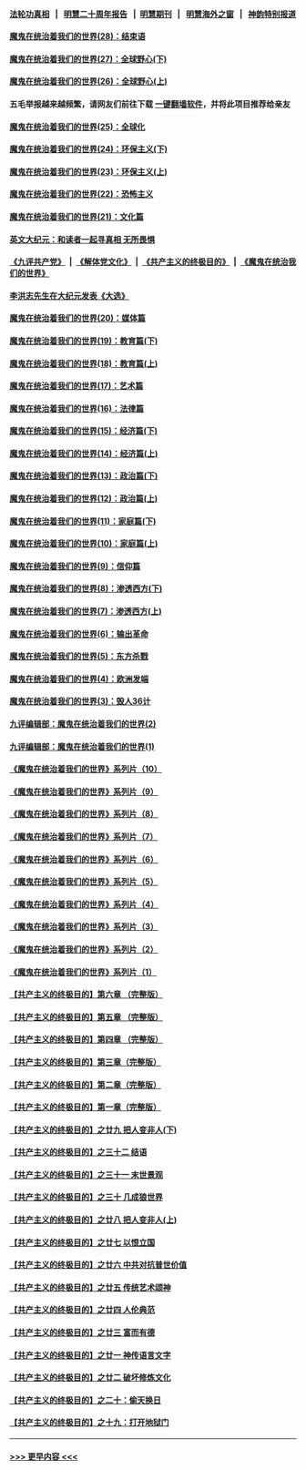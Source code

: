 #### [法轮功真相](https://github.com/gfw-breaker/truth/blob/master/README.md?t=0) &nbsp;&nbsp;|&nbsp;&nbsp; [明慧二十周年报告](https://github.com/gfw-breaker/mh-reports/blob/master/README.md?t=0) &nbsp;&nbsp;|&nbsp;&nbsp;[明慧期刊](https://github.com/gfw-breaker/mh-qikan) &nbsp;&nbsp;|&nbsp;&nbsp; [明慧海外之窗](https://github.com/gfw-breaker/mh-news/blob/master/README.md?t=0) &nbsp;&nbsp;|&nbsp;&nbsp; [神韵特别报道](https://github.com/gfw-breaker/mh-news/blob/master/shenyun.md?t=0)
#### [魔鬼在统治着我们的世界(28)：结束语](../pages/nsc422/n10936246.md?t=06221152) 
#### [魔鬼在统治着我们的世界(27)：全球野心(下)](../pages/nsc422/n10928319.md?t=06221152) 
#### [魔鬼在统治着我们的世界(26)：全球野心(上)](../pages/nsc422/n10900318.md?t=06221152) 
#### 五毛举报越来越频繁，请网友们前往下载 [一键翻墙软件](https://github.com/gfw-breaker/ssr-accounts)，并将此项目推荐给亲友
#### [魔鬼在统治着我们的世界(25)：全球化](../pages/nsc422/n10788205.md?t=06221152) 
#### [魔鬼在统治着我们的世界(24)：环保主义(下)](../pages/nsc422/n10695307.md?t=06221152) 
#### [魔鬼在统治着我们的世界(23)：环保主义(上)](../pages/nsc422/n10688613.md?t=06221152) 
#### [魔鬼在统治着我们的世界(22)：恐怖主义](../pages/nsc422/n10614727.md?t=06221152) 
#### [魔鬼在统治着我们的世界(21)：文化篇](../pages/nsc422/n10597706.md?t=06221152) 
#### [英文大纪元：和读者一起寻真相 无所畏惧](../pages/nsc422/n12542027.md?t=06221152) 
#### [《九评共产党》](https://github.com/begood0513/9ping.md/blob/master/README.md) &nbsp;|&nbsp; [《解体党文化》](../../../../jtdwh.md/blob/master/README.md)  &nbsp;|&nbsp; [《共产主义的终极目的》](../../../../gczydzjmd.md/blob/master/README.md) &nbsp;|&nbsp; [《魔鬼在统治我们的世界》](../../../../mgztzwmdsj.md/blob/master/README.md) 
#### [李洪志先生在大纪元发表《大选》](../pages/nsc422/n12534746.md?t=06221152) 
#### [魔鬼在统治着我们的世界(20)：媒体篇](../pages/nsc422/n10586579.md?t=06221152) 
#### [魔鬼在统治着我们的世界(19)：教育篇(下)](../pages/nsc422/n10564808.md?t=06221152) 
#### [魔鬼在统治着我们的世界(18)：教育篇(上)](../pages/nsc422/n10526970.md?t=06221152) 
#### [魔鬼在统治着我们的世界(17)：艺术篇](../pages/nsc422/n10499093.md?t=06221152) 
#### [魔鬼在统治着我们的世界(16)：法律篇](../pages/nsc422/n10485969.md?t=06221152) 
#### [魔鬼在统治着我们的世界(15)：经济篇(下)](../pages/nsc422/n10469975.md?t=06221152) 
#### [魔鬼在统治着我们的世界(14)：经济篇(上)](../pages/nsc422/n10457370.md?t=06221152) 
#### [魔鬼在统治着我们的世界(13)：政治篇(下)](../pages/nsc422/n10448270.md?t=06221152) 
#### [魔鬼在统治着我们的世界(12)：政治篇(上)](../pages/nsc422/n10444576.md?t=06221152) 
#### [魔鬼在统治着我们的世界(11)：家庭篇(下)](../pages/nsc422/n10440961.md?t=06221152) 
#### [魔鬼在统治着我们的世界(10)：家庭篇(上)](../pages/nsc422/n10435448.md?t=06221152) 
#### [魔鬼在统治着我们的世界(9)：信仰篇](../pages/nsc422/n10432159.md?t=06221152) 
#### [魔鬼在统治着我们的世界(8)：渗透西方(下)](../pages/nsc422/n10429603.md?t=06221152) 
#### [魔鬼在统治着我们的世界(7)：渗透西方(上)](../pages/nsc422/n10426013.md?t=06221152) 
#### [魔鬼在统治着我们的世界(6)：输出革命](../pages/nsc422/n10421536.md?t=06221152) 
#### [魔鬼在统治着我们的世界(5)：东方杀戮](../pages/nsc422/n10417707.md?t=06221152) 
#### [魔鬼在统治着我们的世界(4)：欧洲发端](../pages/nsc422/n10414890.md?t=06221152) 
#### [魔鬼在统治着我们的世界(3)：毁人36计](../pages/nsc422/n10411583.md?t=06221152) 
#### [九评编辑部：魔鬼在统治着我们的世界(2)](../pages/nsc422/n10410036.md?t=06221152) 
#### [九评编辑部：魔鬼在统治着我们的世界(1)](../pages/nsc422/n10406825.md?t=06221152) 
#### [《魔鬼在统治着我们的世界》系列片（10）](../pages/nsc422/n12292670.md?t=06221152) 
#### [《魔鬼在统治着我们的世界》系列片（9）](../pages/nsc422/n12290859.md?t=06221152) 
#### [《魔鬼在统治着我们的世界》系列片（8）](../pages/nsc422/n12287445.md?t=06221152) 
#### [《魔鬼在统治着我们的世界》系列片（7）](../pages/nsc422/n12283425.md?t=06221152) 
#### [《魔鬼在统治着我们的世界》系列片（6）](../pages/nsc422/n12282314.md?t=06221152) 
#### [《魔鬼在统治着我们的世界》系列片（5）](../pages/nsc422/n12281419.md?t=06221152) 
#### [《魔鬼在统治着我们的世界》系列片（4）](../pages/nsc422/n12274024.md?t=06221152) 
#### [《魔鬼在统治着我们的世界》系列片（3）](../pages/nsc422/n12271322.md?t=06221152) 
#### [《魔鬼在统治着我们的世界》系列片（2）](../pages/nsc422/n12269049.md?t=06221152) 
#### [《魔鬼在统治着我们的世界》系列片（1）](../pages/nsc422/n12267575.md?t=06221152) 
#### [【共产主义的终极目的】第六章 （完整版）](../pages/nsc422/n11428913.md?t=06221152) 
#### [【共产主义的终极目的】第五章 （完整版）](../pages/nsc422/n11428912.md?t=06221152) 
#### [【共产主义的终极目的】第四章 （完整版）](../pages/nsc422/n11428907.md?t=06221152) 
#### [【共产主义的终极目的】第三章（完整版）](../pages/nsc422/n11428848.md?t=06221152) 
#### [【共产主义的终极目的】第二章（完整版）](../pages/nsc422/n11428831.md?t=06221152) 
#### [【共产主义的终极目的】第一章（完整版）](../pages/nsc422/n11417651.md?t=06221152) 
#### [【共产主义的终极目的】之廿九 把人变非人(下)](../pages/nsc422/n11344140.md?t=06221152) 
#### [【共产主义的终极目的】之三十二 结语](../pages/nsc422/n11360535.md?t=06221152) 
#### [【共产主义的终极目的】之三十一 末世景观](../pages/nsc422/n11351129.md?t=06221152) 
#### [【共产主义的终极目的】之三十 几成狼世界](../pages/nsc422/n11348280.md?t=06221152) 
#### [【共产主义的终极目的】之廿八 把人变非人(上)](../pages/nsc422/n11340492.md?t=06221152) 
#### [【共产主义的终极目的】之廿七 以恨立国](../pages/nsc422/n11336944.md?t=06221152) 
#### [【共产主义的终极目的】之廿六 中共对抗普世价值](../pages/nsc422/n11324785.md?t=06221152) 
#### [【共产主义的终极目的】之廿五 传统艺术颂神](../pages/nsc422/n11296396.md?t=06221152) 
#### [【共产主义的终极目的】之廿四 人伦典范](../pages/nsc422/n11296397.md?t=06221152) 
#### [【共产主义的终极目的】之廿三 富而有德](../pages/nsc422/n11283598.md?t=06221152) 
#### [【共产主义的终极目的】之廿一 神传语言文字](../pages/nsc422/n11263265.md?t=06221152) 
#### [【共产主义的终极目的】之廿二 破坏修炼文化](../pages/nsc422/n11245728.md?t=06221152) 
#### [【共产主义的终极目的】之二十：偷天换日](../pages/nsc422/n11238846.md?t=06221152) 
#### [【共产主义的终极目的】之十九：打开地狱门](../pages/nsc422/n11206376.md?t=06221152) 

----
#### [ >>> 更早内容 <<< ](../indexes/nsc422-earlier.md)

